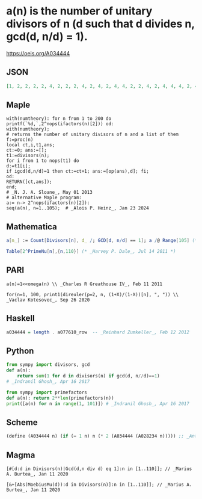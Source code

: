 # a\(n\) is the number of unitary divisors of n \(d such that d divides n, gcd\(d, n/d\) \= 1\)\.
https://oeis.org/A034444
## JSON
```JSON
[1, 2, 2, 2, 2, 4, 2, 2, 2, 4, 2, 4, 2, 4, 4, 2, 2, 4, 2, 4, 4, 4, 2, 4, 2, 4, 2, 4, 2, 8, 2, 2, 4, 4, 4, 4, 2, 4, 4, 4, 2, 8, 2, 4, 4, 4, 2, 4, 2, 4, 4, 4, 2, 4, 4, 4, 4, 4, 2, 8, 2, 4, 4, 2, 4, 8, 2, 4, 4, 8, 2, 4, 2, 4, 4, 4, 4, 8, 2, 4, 2, 4, 2, 8, 4, 4, 4, 4, 2, 8, 4, 4, 4, 4, 4, 4, 2, 4, 4, 4, 2, 8, 2, 4, 8]
```
## Maple
```Maple
with(numtheory): for n from 1 to 200 do printf(`%d,`,2^nops(ifactors(n)[2])) od:
with(numtheory);
# returns the number of unitary divisors of n and a list of them
f:=proc(n)
local ct,i,t1,ans;
ct:=0; ans:=[];
t1:=divisors(n);
for i from 1 to nops(t1) do
d:=t1[i];
if igcd(d,n/d)=1 then ct:=ct+1; ans:=[op(ans),d]; fi;
od:
RETURN([ct,ans]);
end;
# _N. J. A. Sloane_, May 01 2013
# alternative Maple program:
a:= n-> 2^nops(ifactors(n)[2]):
seq(a(n), n=1..105);  # _Alois P. Heinz_, Jan 23 2024
```
## Mathematica
```Mathematica
a[n_] := Count[Divisors[n], d_ /; GCD[d, n/d] == 1]; a /@ Range[105] (* _Jean-François Alcover_, Apr 05 2011 *)
```
```Mathematica
Table[2^PrimeNu[n],{n,110}] (* _Harvey P. Dale_, Jul 14 2011 *)
```
## PARI
```PARI
a(n)=1<<omega(n) \\ _Charles R Greathouse IV_, Feb 11 2011
```
```PARI
for(n=1, 100, print1(direuler(p=2, n, (1+X)/(1-X))[n], ", ")) \\ _Vaclav Kotesovec_, Sep 26 2020
```
## Haskell
```Haskell
a034444 = length . a077610_row  -- _Reinhard Zumkeller_, Feb 12 2012
```
## Python
```Python
from sympy import divisors, gcd
def a(n):
    return sum(1 for d in divisors(n) if gcd(d, n//d)==1)
# _Indranil Ghosh_, Apr 16 2017
```
```Python
from sympy import primefactors
def a(n): return 2**len(primefactors(n))
print([a(n) for n in range(1, 101)]) # _Indranil Ghosh_, Apr 16 2017
```
## Scheme
```Scheme
(define (A034444 n) (if (= 1 n) n (* 2 (A034444 (A028234 n))))) ;; _Antti Karttunen_, May 29 2017
```
## Magma
```Magma
[#[d:d in Divisors(n)|Gcd(d,n div d) eq 1]:n in [1..110]]; // _Marius A. Burtea_, Jan 11 2020
```
```Magma
[&+[Abs(MoebiusMu(d)):d in Divisors(n)]:n in [1..110]]; // _Marius A. Burtea_, Jan 11 2020
```

